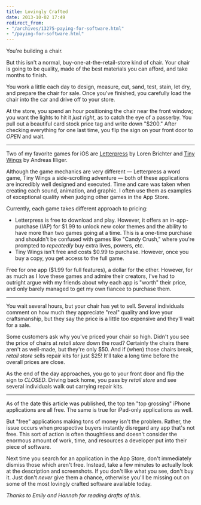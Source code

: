 ```yaml
---
title: Lovingly Crafted
date: 2013-10-02 17:49
redirect_from:
- "/archives/13275-paying-for-software.html"
- "/paying-for-software.html"
---
```



You're building a chair.

But this isn't a normal, buy-one-at-the-retail-store kind of chair. Your chair is going to be quality, made of the best materials you can afford, and take months to finish.

You work a little each day to design, measure, cut, sand, test, stain, let dry, and prepare the chair for sale. Once you've finished, you carefully load the chair into the car and drive off to your store.

At the store, you spend an hour positioning the chair near the front window; you want the lights to hit it _just right_, as to catch the eye of a passerby. You pull out a beautiful card stock price tag and write down "$200." After checking everything for one last time, you flip the sign on your front door to _OPEN_ and wait.

---

Two of my favorite games for iOS are [Letterpress](http://www.atebits.com/letterpress/) by Loren Brichter and [Tiny Wings](http://www.andreasilliger.com) by Andreas Illiger.

Although the game mechanics are very different &mdash; Letterpress a word game, Tiny Wings a side-scrolling adventure &mdash; both of these applications are incredibly well designed and executed. Time and care was taken when creating each sound, animation, and graphic. I often use them as examples of exceptional quality when judging other games in the App Store.

Currently, each game takes different approach to pricing:

- Letterpress is free to download and play. However, it offers an in-app-purchase (IAP) for $1.99 to unlock new color themes and the ability to have more than two games going at a time. This is a one-time purchase and shouldn't be confused with games like "Candy Crush," where you're prompted to _repeatedly_ buy extra lives, powers, etc.
- Tiny Wings isn't free and costs $0.99 to purchase. However, once you buy a copy, you get access to the full game.

Free for one app ($1.99 for full features), a dollar for the other. However, for as much as I love these games and admire their creators, I've had to outright argue with my friends about why each app is "worth" their price, and only barely managed to get my own fiancee to purchase them.

---

You wait several hours, but your chair has yet to sell. Several individuals comment on how much they appreciate "real" quality and love your craftsmanship, but they say the price is a little too expensive and they'll wait for a sale.

Some customers ask why you've priced your chair so high. Didn't you see the price of chairs at _retail store_ down the road? Certainly the chairs there aren't as well-made, but they're only $50. And if (when) those chairs break, _retail store_ sells repair kits for just $25! It'll take a long time before the overall prices are close.

As the end of the day approaches, you go to your front door and flip the sign to _CLOSED_. Driving back home, you pass by _retail store_ and see several individuals walk out carrying repair kits.

---

As of the date this article was published, the top ten "top grossing" iPhone applications are all free. The same is true for iPad-only applications as well.

But "free" applications making tons of money isn't the problem. Rather, the issue occurs when prospective buyers instantly disregard any app that's not free. This sort of action is often thoughtless and doesn't consider the enormous amount of work, time, and resources a developer put into their piece of software.

Next time you search for an application in the App Store, don't immediately dismiss those which aren't free. Instead, take a few minutes to actually look at the description and screenshots. If you don't like what you see, don't buy it. Just don't _never_ give them a chance, otherwise you'll be missing out on some of the most lovingly crafted software available today.

_Thanks to Emily and Hannah for reading drafts of this._
